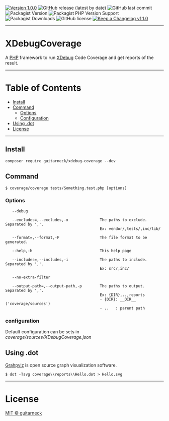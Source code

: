 [//]: # (xdebug-coverage v1.0.0)
[![Version 1.0.0][version-badge]][changelog] ![GitHub release (latest by date)][github-release-url] ![GitHub last commit][github-last-commit]
![Packagist Version][packagist-version-url] ![Packagist PHP Version Support][packagist-version-support-url] ![Packagist Downloads][packagist-downloads-url]
![GitHub license][github-license-url] [![Keep a Changelog v1.1.0][changelog-badge]][changelog]


[//]: # (TODO: [![Build Status][travis-image]][travis-url] [![Coverage Status][coveralls-image]][coveralls-url])

---

# XDebugCoverage

A [PHP][php-url] framework to run [XDebug][xdebug-url] Code Coverage and get reports of the result.

---

# Table of Contents

* [Install](#install)
* [Command](#command)
    * [Options](#options)
    * [Configuration](#configuration)
* [Using .dot](#using-dot)
* [License](#license)

---

## Install

```shell
composer require guitarneck/xdebug-coverage --dev
```

## Command

```shell
$ coverage/coverage tests/Something.test.php [options]
```

### Options

```text
   --debug

   --excludes=,--excludes,-x              The paths to exclude. Separated by ','.
                                          Ex: vendor/,tests/,inc/lib/

   --format=,--format,-F                  The file format to be generated.

   --help,-h                              This help page

   --includes=,--includes,-i              The paths to include. Separated by ','.
                                          Ex: src/,inc/

   --no-extra-filter

   --output-path=,--output-path,-p        The paths to output. Separated by ','.
                                          Ex: {DIR},..,reports
                                          - {DIR}: __DIR__ ('coverage/sources')
                                          - ..   : parent path
```

### configuration

Default configuration can be sets in _coverage/sources/XDebugCoverage.json_

## Using .dot

[Grahpviz](https://graphviz.org/) is open source graph visualization software.

```shell
$ dot -Tsvg coverage\\reports\\Hello.dot > Hello.svg
```
---

# License

[MIT © guitarneck][license]

[github-license-url]: https://img.shields.io/github/license/guitarneck/xdebug-coverage
[github-release-url]: https://img.shields.io/github/v/release/guitarneck/xdebug-coverage
[github-last-commit]: https://img.shields.io/github/last-commit/guitarneck/xdebug-coverage

[license]: ./LICENSE
[license-badge]: https://img.shields.io/badge/license-MIT-blue.svg

[version-badge]: https://img.shields.io/badge/version-1.0.0-blue.svg

[changelog]: ./CHANGELOG.md
[changelog-badge]: https://img.shields.io/badge/changelog-Keep%20a%20Changelog%20v1.1.0-%23E05735

[packagist-version-url]: https://img.shields.io/packagist/v/guitarneck/xdebug-coverage
[packagist-downloads-url]: https://img.shields.io/packagist/dt/guitarneck/xdebug-coverage

[php-url]: https://www.php.net/
[xdebug-url]: https://xdebug.org/

[packagist-url]: https://packagist.org/packages/guitarneck/xdebug-coverage
[packagist-version-support-url]: https://img.shields.io/packagist/php-v/guitarneck/xdebug-coverage/1.0.0

[travis-image]: https://img.shields.io/travis/guitarneck/xdebug-coverage.svg?label=travis-ci
[travis-url]: https://travis-ci.org/guitarneck/xdebug-coverage

[coveralls-image]: https://coveralls.io/repos/github/guitarneck/xdebug-coverage/badge.svg?branch=master
[coveralls-url]: https://coveralls.io/github/guitarneck/xdebug-coverage?branch=master

[pull-request]: https://help.github.com/articles/creating-a-pull-request/
[fork]: https://help.github.com/articles/fork-a-repo/